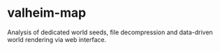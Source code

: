 # valheim-map
Analysis of dedicated world seeds, file decompression and data-driven world rendering via web interface.
